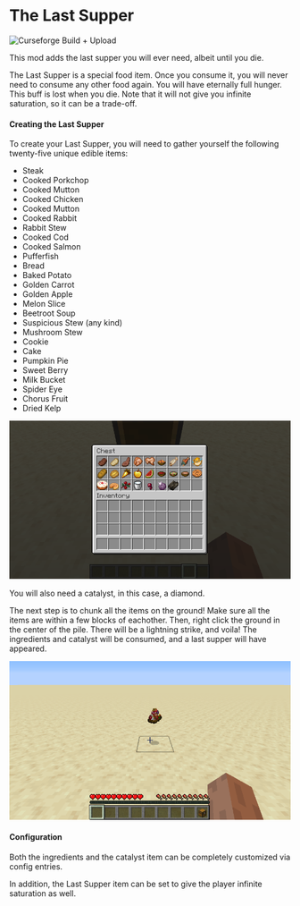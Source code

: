 # The Last Supper

![Curseforge Build + Upload](https://github.com/alcatrazEscapee/last-supper/workflows/Curseforge%20Build%20+%20Upload/badge.svg)

This mod adds the last supper you will ever need, albeit until you die.

The Last Supper is a special food item. Once you consume it, you will never need to consume any other food again. You will have eternally full hunger. This buff is lost when you die. Note that it will not give you infinite saturation, so it can be a trade-off.

#### Creating the Last Supper

To create your Last Supper, you will need to gather yourself the following twenty-five unique edible items:

 - Steak
 - Cooked Porkchop
 - Cooked Mutton
 - Cooked Chicken
 - Cooked Mutton
 - Cooked Rabbit
 - Rabbit Stew
 - Cooked Cod
 - Cooked Salmon
 - Pufferfish
 - Bread
 - Baked Potato
 - Golden Carrot
 - Golden Apple
 - Melon Slice
 - Beetroot Soup
 - Suspicious Stew (any kind)
 - Mushroom Stew
 - Cookie
 - Cake
 - Pumpkin Pie
 - Sweet Berry
 - Milk Bucket
 - Spider Eye
 - Chorus Fruit
 - Dried Kelp
 
![Ingredients](images/last_supper_ingredients.png)

You will also need a catalyst, in this case, a diamond.

The next step is to chunk all the items on the ground! Make sure all the items are within a few blocks of eachother. Then, right click the ground in the center of the pile. There will be a lightning strike, and voila! The ingredients and catalyst will be consumed, and a last supper will have appeared.

![Last Supper Item](images/last_supper_created.png)

#### Configuration

Both the ingredients and the catalyst item can be completely customized via config entries.

In addition, the Last Supper item can be set to give the player infinite saturation as well.


